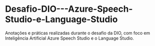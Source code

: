 # Desafio-DIO---Azure-Speech-Studio-e-Language-Studio
Anotações e práticas realizadas durante o desafio da DIO, com foco em Inteligência Artificial  Azure Speech Studio e o Language Studio.
